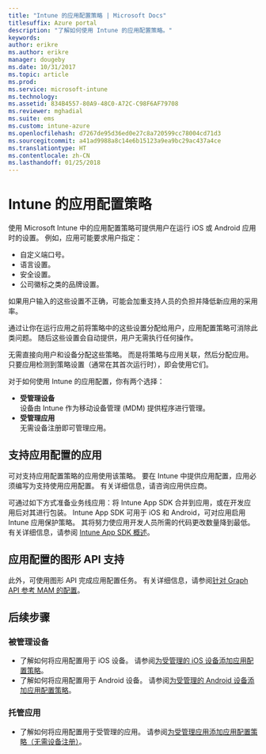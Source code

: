 ```yaml
---
title: "Intune 的应用配置策略 | Microsoft Docs"
titlesuffix: Azure portal
description: "了解如何使用 Intune 的应用配置策略。"
keywords: 
author: erikre
ms.author: erikre
manager: dougeby
ms.date: 10/31/2017
ms.topic: article
ms.prod: 
ms.service: microsoft-intune
ms.technology: 
ms.assetid: 834B4557-80A9-48C0-A72C-C98F6AF79708
ms.reviewer: mghadial
ms.suite: ems
ms.custom: intune-azure
ms.openlocfilehash: d7267de95d36ed0e27c8a720599cc78004cd71d3
ms.sourcegitcommit: a41ad9988a8c14e6b15123a9ea9bc29ac437a4ce
ms.translationtype: HT
ms.contentlocale: zh-CN
ms.lasthandoff: 01/25/2018
---
```

# <a name="app-configuration-policies-for-intune"></a>Intune 的应用配置策略

使用 Microsoft Intune 中的应用配置策略可提供用户在运行 iOS 或 Android 应用时的设置。 例如，应用可能要求用户指定：

- 自定义端口号。
- 语言设置。
- 安全设置。
- 公司徽标之类的品牌设置。

如果用户输入的这些设置不正确，可能会加重支持人员的负担并降低新应用的采用率。

通过让你在运行应用之前将策略中的这些设置分配给用户，应用配置策略可消除此类问题。 随后这些设置会自动提供，用户无需执行任何操作。

无需直接向用户和设备分配这些策略。 而是将策略与应用关联，然后分配应用。 只要应用检测到策略设置（通常在其首次运行时），即会使用它们。

对于如何使用 Intune 的应用配置，你有两个选择：
 - **受管理设备**  
   设备由 Intune 作为移动设备管理 (MDM) 提供程序进行管理。
 - **受管理应用**  
   无需设备注册即可管理应用。

## <a name="apps-that-support-app-configuration"></a>支持应用配置的应用

可对支持应用配置策略的应用使用该策略。 要在 Intune 中提供应用配置，应用必须编写为支持使用应用配置。 有关详细信息，请咨询应用供应商。

可通过如下方式准备业务线应用：将 Intune App SDK 合并到应用，或在开发应用后对其进行包装。 Intune App SDK 可用于 iOS 和 Android，可对应用启用 Intune 应用保护策略。 其将努力使应用开发人员所需的代码更改数量降到最低。 有关详细信息，请参阅 [Intune App SDK 概述](app-sdk.md)。

## <a name="graph-api-support-for-app-configuration"></a>应用配置的图形 API 支持

此外，可使用图形 API 完成应用配置任务。 有关详细信息，请参阅[针对 Graph API 参考 MAM 的配置](https://graph.microsoft.io/docs/api-reference/beta/api/intune_mam_targetedmanagedappconfiguration_create)。

## <a name="next-steps"></a>后续步骤

### <a name="managed-devices"></a>被管理设备

 - 了解如何将应用配置用于 iOS 设备。  请参阅[为受管理的 iOS 设备添加应用配置策略](app-configuration-policies-use-ios.md)。
 - 了解如何将应用配置用于 Android 设备。  请参阅[为受管理的 Android 设备添加应用配置策略](app-configuration-policies-use-android.md)。

### <a name="managed-apps"></a>托管应用

 - 了解如何将应用配置用于受管理的应用。 请参阅[为受管理应用添加应用配置策略（无需设备注册）](app-configuration-policies-managed-app.md)。